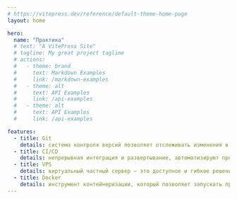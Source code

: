 ```yaml
---
# https://vitepress.dev/reference/default-theme-home-page
layout: home

hero:
  name: "Практика"
  # text: "A VitePress Site"
  # tagline: My great project tagline
  # actions:
  #   - theme: brand
  #     text: Markdown Examples
  #     link: /markdown-examples
  #   - theme: alt
  #     text: API Examples
  #     link: /api-examples
  #   - theme: alt
  #     text: API Examples
  #     link: /api-examples

features:
  - title: Git
    details: cистема контроля версий позволяет отслеживать изменения в коде, работать в команде и управлять разными версиями проекта
  - title: CI/CD
    details: непрерывная интеграция и развертывание, автоматизируют процесс доставки кода в продакшен, CI тестируют изменения, а CD помогает быстро и безопасно выкатывать обновления
  - title: VPS
    details: виртуальный частный сервер — это доступное и гибкое решение для хостинга веб-приложений, баз данных и сервисов
  - title: Docker
    details: инструмент контейнеризации, который позволяет запускать приложения в изолированных средах, контейнеры делают развёртывание быстрым, предсказуемым и независимым от операционной системы
---
```

